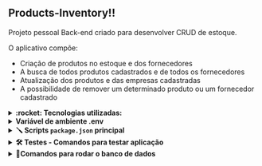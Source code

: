 ## Products-Inventory!!

Projeto pessoal Back-end criado para desenvolver CRUD de estoque. 

O aplicativo compõe:

- Criação de produtos no estoque e dos fornecedores
- A busca de todos produtos cadastrados e de todos os fornecedores
- Atualização dos produtos e das empresas cadastradas
- A possibilidade de remover um determinado produto ou um fornecedor cadastrado


<details>
  <summary>
    <strong> :rocket: Tecnologias utilizadas:</strong>
  </summary><br>
  
- Nodejs
- MySql
- Prisma
- Express
- Jest
</details>

<details>
  <summary>
    <strong> Variável de ambiente .env</strong>
  </summary><br>
  
    - Arquivo encontra-se na base do projeto com nome env.exemplo
     -  Atenção renomear o arquivo para .env
   
    - Necessario configurar o arquivo .env conforme arquivo de exemplo que encontra-se na raiz do projeto.
   
    - Atenção ao configurar a conexão com banco, pois devido ao teste necessário configurar
    duas url base conforme exemplo que se encontra no arquivo env.exemplo
    
      - para o banco de dados DATABASE_URL 
      - para teste DATABASE_URL_TEST
    
</details>

<details>
  <summary>
    <strong>🪛 Scripts <code>package.json</code> principal</strong>
  </summary><br>

  - Instalar dependencias do projeto com o seguinte comando:
    - `npm install`
    
  - Rodar a aplicação usar o comando abaixo:
    - `npm start`
</details>

<details>
  <summary>
    <strong>🛠 Testes - Comandos para testar aplicação</strong>
  </summary><br>
     
      Rodar as migrates do teste:
   
        - npx prisma generate --schema ./prisma/schema.test.prisma
      
        - npx prisma migrate dev --schema=./prisma/schema.test.prisma
   
      Rodar o teste:
   
        - npm test 
    
   - :warning: Observações:
    - Testes encontra-se em desenvolvimento, até o momento foi feito alguns teste do banco de dados de Fornecedores referente a camada controller 
</details>

<details>
  <summary>
    <strong>🏦Comandos para rodar o banco de dados </strong>
  </summary><br>

  - No terminal digitar o seguinte comando:
    - `npx prisma generate`
    - `npx prisma migrate dev`
</details>
